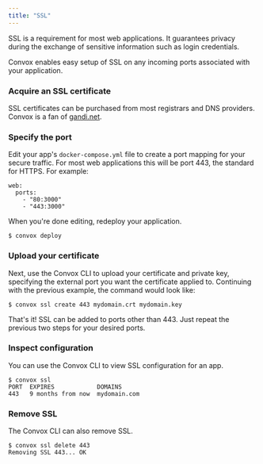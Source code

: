 ```yaml
---
title: "SSL"
---
```


SSL is a requirement for most web applications. It guarantees privacy during the exchange of sensitive information such as login credentials.

Convox enables easy setup of SSL on any incoming ports associated with your application.

### Acquire an SSL certificate

SSL certificates can be purchased from most registrars and DNS providers. Convox is a fan of [gandi.net](https://www.gandi.net/ssl).

### Specify the port

Edit your app's `docker-compose.yml` file to create a port mapping for your secure traffic. For most web applications this will be port 443, the standard for HTTPS. For example:

    web:
      ports:
        - "80:3000"
        - "443:3000"

When you're done editing, redeploy your application.

    $ convox deploy

### Upload your certificate

Next, use the Convox CLI to upload your certificate and private key, specifying the external port you want the certificate applied to. Continuing with the previous example, the command would look like:

    $ convox ssl create 443 mydomain.crt mydomain.key

That's it! SSL can be added to ports other than 443. Just repeat the previous two steps for your desired ports.

### Inspect configuration

You can use the Convox CLI to view SSL configuration for an app.

    $ convox ssl
    PORT  EXPIRES            DOMAINS
    443   9 months from now  mydomain.com

### Remove SSL

The Convox CLI can also remove SSL.

    $ convox ssl delete 443
    Removing SSL 443... OK
